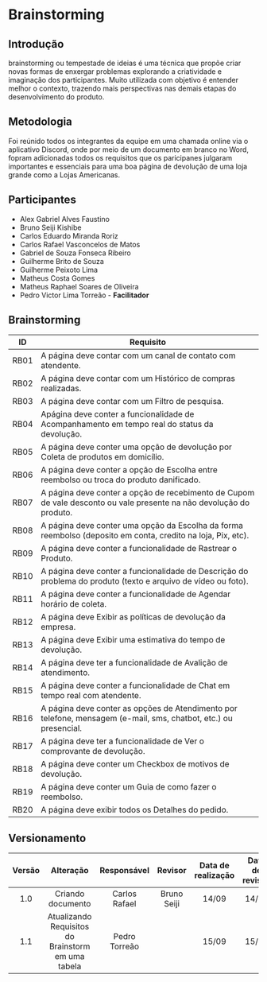 # Brainstorming

## Introdução

brainstorming ou tempestade de ideias é uma técnica que propõe criar novas formas de enxergar problemas explorando a criatividade e imaginação dos participantes. Muito utilizada com objetivo é entender melhor o contexto, trazendo mais perspectivas nas demais etapas do desenvolvimento do produto.

## Metodologia

Foi reúnido todos os integrantes da equipe em uma chamada online via o aplicativo Discord, onde por meio de um documento em branco no Word, fopram adicionadas todos os requisitos que os paricipanes julgaram importantes e essenciais para uma boa página de devolução de uma loja grande como a Lojas Americanas.

## Participantes

- Alex Gabriel Alves Faustino
- Bruno Seiji Kishibe
- Carlos Eduardo Miranda Roriz
- Carlos Rafael Vasconcelos de Matos
- Gabriel de Souza Fonseca Ribeiro
- Guilherme Brito de Souza
- Guilherme Peixoto Lima
- Matheus Costa Gomes
- Matheus Raphael Soares de Oliveira
- Pedro Victor Lima Torreão - **Facilitador**

## Brainstorming

| ID | Requisito |
| ---- | ---------- |
| RB01 | A página deve contar com um canal de contato com atendente. |
| RB02 | A página deve contar com um Histórico de compras realizadas. |
| RB03 | A página deve contar com um Filtro de pesquisa. |
| RB04 | Apágina deve conter a funcionalidade de Acompanhamento em tempo real do status da devolução. |
| RB05 | A página deve conter uma opção de devolução por Coleta de produtos em domicílio. |
| RB06 | A página deve conter a opção de Escolha entre reembolso ou troca do produto danificado. |
| RB07 | A página deve conter a opção de recebimento de Cupom de vale desconto ou vale presente na não devolução do produto. |
| RB08 | A página deve conter uma opção da Escolha da forma reembolso (deposito em conta, credito na loja, Pix, etc). |
| RB09 | A página deve conter a funcionalidade de Rastrear o Produto. |
| RB10 | A página deve conter a funcionalidade de Descrição do problema do produto (texto e arquivo de vídeo ou foto). |
| RB11 | A página deve conter a funcionalidade de Agendar horário de coleta. |
| RB12 | A página deve Exibir as políticas de devolução da empresa. |
| RB13 | A página deve Exibir uma estimativa do tempo de devolução. |
| RB14 | A página deve ter a funcionalidade de Avalição de atendimento. |
| RB15 | A página deve conter a funcionalidade de Chat em tempo real com atendente. |
| RB16 | A página deve conter as opções de Atendimento por telefone, mensagem (e-mail, sms, chatbot, etc.) ou presencial. |
| RB17 | A página deve ter a funcionalidade de Ver o comprovante de devolução. |
| RB18 | A página deve conter um Checkbox de motivos de devolução. |
| RB19 | A página deve conter um Guia de como fazer o reembolso. |
| RB20 | A página deve exibir todos os Detalhes do pedido. |

## Versionamento

| Versão |     Alteração     |  Responsável  | Revisor | Data de realização | Data de revisão
| :----: | :---------------: | :-----------: | :-----: | :---: | :---:
|  1.0   | Criando documento | Carlos Rafael | Bruno Seiji | 14/09 | 14/09
|  1.1   | Atualizando Requisitos do Brainstorm em uma tabela| Pedro Torreão | | 15/09 | 15/09
